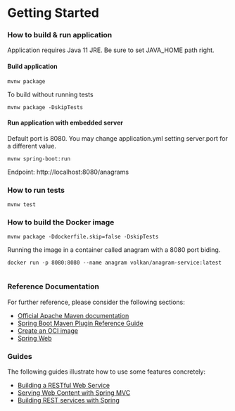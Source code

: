 # Getting Started

### How to build & run application

Application requires Java 11 JRE. Be sure to set JAVA_HOME path right.

#### Build application

```
mvnw package
```

To build without running tests

```
mvnw package -DskipTests
```

#### Run application with embedded server

Default port is 8080. You may change application.yml setting server.port for a different value.

```
mvnw spring-boot:run
```

Endpoint: http://localhost:8080/anagrams

### How to run tests

```
mvnw test
```

### How to build the Docker image

```
mvnw package -Ddockerfile.skip=false -DskipTests
```

Running the image in a container called anagram with a 8080 port biding.
```
docker run -p 8080:8080 --name anagram volkan/anagram-service:latest
 
```

### Reference Documentation
For further reference, please consider the following sections:

* [Official Apache Maven documentation](https://maven.apache.org/guides/index.html)
* [Spring Boot Maven Plugin Reference Guide](https://docs.spring.io/spring-boot/docs/2.3.1.RELEASE/maven-plugin/reference/html/)
* [Create an OCI image](https://docs.spring.io/spring-boot/docs/2.3.1.RELEASE/maven-plugin/reference/html/#build-image)
* [Spring Web](https://docs.spring.io/spring-boot/docs/2.3.1.RELEASE/reference/htmlsingle/#boot-features-developing-web-applications)

### Guides
The following guides illustrate how to use some features concretely:

* [Building a RESTful Web Service](https://spring.io/guides/gs/rest-service/)
* [Serving Web Content with Spring MVC](https://spring.io/guides/gs/serving-web-content/)
* [Building REST services with Spring](https://spring.io/guides/tutorials/bookmarks/)